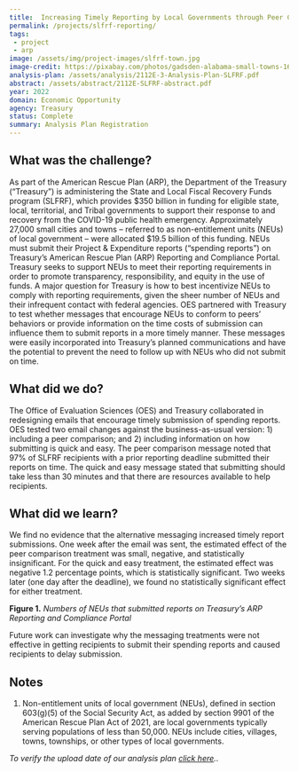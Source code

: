 ```yaml
---
title:  Increasing Timely Reporting by Local Governments through Peer Comparisons and Encouragements
permalink: /projects/slfrf-reporting/
tags: 
 - project
 - arp
image: /assets/img/project-images/slfrf-town.jpg
image-credit: https://pixabay.com/photos/gadsden-alabama-small-towns-1616084/
analysis-plan: /assets/analysis/2112E-3-Analysis-Plan-SLFRF.pdf
abstract: /assets/abstract/2112E-SLFRF-abstract.pdf
year: 2022 
domain: Economic Opportunity
agency: Treasury
status: Complete
summary: Analysis Plan Registration
---
```

## What was the challenge? 
As part of the American Rescue Plan (ARP), the Department of the Treasury (“Treasury”) is administering the State and Local Fiscal Recovery Funds program (SLFRF), which provides $350 billion in funding for eligible state, local, territorial, and Tribal governments to support their response to and recovery from the COVID-19 public health emergency. Approximately 27,000 small cities and towns – referred to as non-entitlement units (NEUs) of local government – were allocated $19.5 billion of this funding. 
NEUs must submit their Project & Expenditure reports (“spending reports”) on Treasury’s American Rescue Plan (ARP) Reporting and Compliance Portal. Treasury seeks to support NEUs to meet their reporting requirements in order to promote transparency, responsibility, and equity in the use of funds. 
A major question for Treasury is how to best incentivize NEUs to comply with reporting requirements, given the sheer number of NEUs and their infrequent contact with federal agencies. OES partnered with Treasury to test whether messages that encourage NEUs to conform to peers’ behaviors or provide information on the time costs of submission can influence them to submit reports in a more timely manner. These messages were easily incorporated into Treasury’s planned communications and have the potential to prevent the need to follow up with NEUs who did not submit on time.
## What did we do?
The Office of Evaluation Sciences (OES) and Treasury collaborated in redesigning emails that encourage timely submission of spending reports. OES tested two email changes against the business-as-usual version: 1) including a peer comparison; and 2) including information on how submitting is quick and easy. The peer comparison message noted that 97% of SLFRF recipients with a prior reporting deadline submitted their reports on time. The quick and easy message stated that submitting should take less than 30 minutes and that there are resources available to help recipients.
## What did we learn?
We find no evidence that the alternative messaging increased timely report submissions. One week after the email was sent, the estimated effect of the peer comparison treatment was small, negative, and statistically insignificant. For the quick and easy treatment, the estimated effect was negative 1.2 percentage points, which is statistically significant. Two weeks later (one day after the deadline), we found no statistically significant effect for either treatment.

<b>Figure 1.</b> <i>Numbers of NEUs that submitted reports on Treasury’s ARP Reporting and Compliance Portal</i>

Future work can investigate why the messaging treatments were not effective in getting recipients to submit their spending reports and caused recipients to delay submission.

## Notes
1. Non-entitlement units of local government (NEUs), defined in section 603(g)(5) of the Social Security Act, as added by section 9901 of the American Rescue Plan Act of 2021, are local governments typically serving populations of less than 50,000. NEUs include cities, villages, towns, townships, or other types of local governments.

<i>To verify the upload date of our analysis plan <a href="https://github.com/gsa-oes/office-of-evaluation-sciences/commits/master/assets/analysis/2112E-3-Analysis-Plan-SLFRF.pdf">click here</a>.</i>. 

